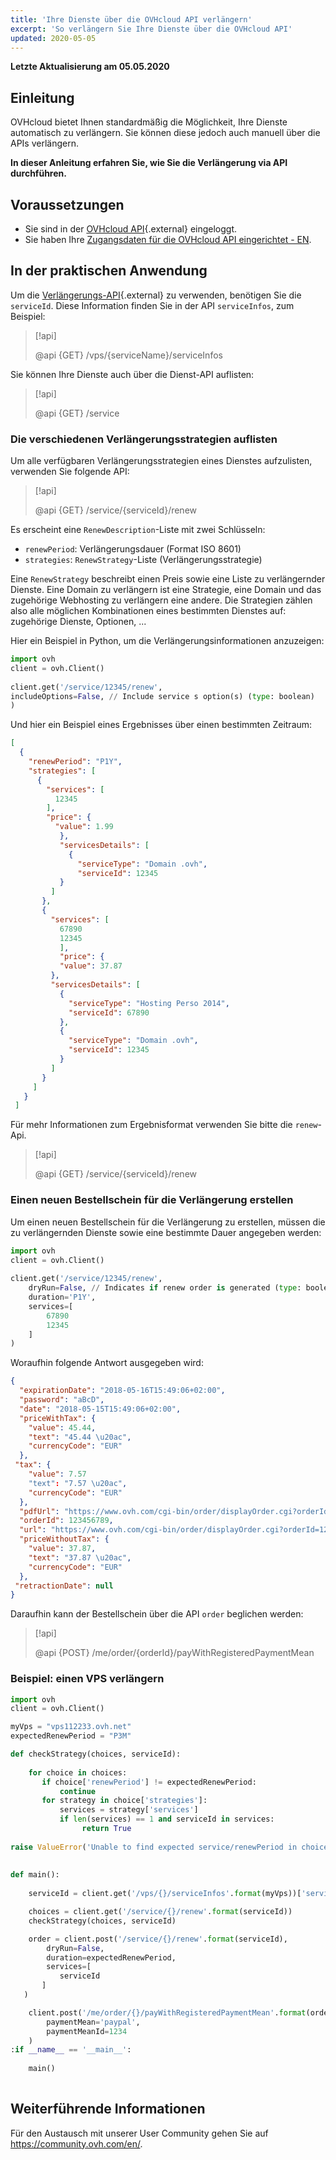 ```yaml
---
title: 'Ihre Dienste über die OVHcloud API verlängern'
excerpt: 'So verlängern Sie Ihre Dienste über die OVHcloud API'
updated: 2020-05-05
---
```


**Letzte Aktualisierung am 05.05.2020**

## Einleitung

OVHcloud bietet Ihnen standardmäßig die Möglichkeit, Ihre Dienste automatisch zu verlängern. Sie können diese jedoch auch manuell über die APIs verlängern.

**In dieser Anleitung erfahren Sie, wie Sie die Verlängerung via API durchführen.**


## Voraussetzungen

- Sie sind in der [OVHcloud API](https://api.ovh.com/){.external} eingeloggt.
- Sie haben Ihre [Zugangsdaten für die OVHcloud API eingerichtet - EN](/pages/manage_and_operate/api/first-steps).

## In der praktischen Anwendung

Um die [Verlängerungs-API](https://api.ovh.com/console/#/service/{serviceId}/renew#GET){.external} zu verwenden, benötigen Sie die `serviceId`. Diese Information finden Sie in der API `serviceInfos`, zum Beispiel:

> [!api]
>
> @api {GET} /vps/{serviceName}/serviceInfos
>

Sie können Ihre Dienste auch über die Dienst-API auflisten:

> [!api]
>
> @api {GET} /service
>


### Die verschiedenen Verlängerungsstrategien auflisten

Um alle verfügbaren Verlängerungsstrategien eines Dienstes aufzulisten, verwenden Sie folgende API:

> [!api]
>
> @api {GET} /service/{serviceId}/renew
>


Es erscheint eine `RenewDescription`-Liste mit zwei Schlüsseln:
     
* `renewPeriod`: Verlängerungsdauer (Format ISO 8601)
* `strategies`: `RenewStrategy`-Liste (Verlängerungsstrategie)

Eine `RenewStrategy` beschreibt einen Preis sowie eine Liste zu verlängernder Dienste. Eine Domain zu verlängern ist eine Strategie, eine Domain und das zugehörige Webhosting zu verlängern eine andere. Die Strategien zählen also alle möglichen Kombinationen eines bestimmten Dienstes auf: zugehörige Dienste, Optionen, ...

Hier ein Beispiel in Python, um die Verlängerungsinformationen anzuzeigen:
     
```python
import ovh
client = ovh.Client()
     
client.get('/service/12345/renew',
includeOptions=False, // Include service s option(s) (type: boolean)
)
```
     
Und hier ein Beispiel eines Ergebnisses über einen bestimmten Zeitraum:
     
```json
[
  {
    "renewPeriod": "P1Y",
    "strategies": [
      {
        "services": [
          12345
        ],
        "price": {
          "value": 1.99
           },
           "servicesDetails": [
             {
               "serviceType": "Domain .ovh",
               "serviceId": 12345
           }
         ]
       },
       {
         "services": [
           67890
           12345
           ],
           "price": {
           "value": 37.87
         },
         "servicesDetails": [
           {
             "serviceType": "Hosting Perso 2014",
             "serviceId": 67890
           },
           {
             "serviceType": "Domain .ovh",
             "serviceId": 12345
           }
         ]
       }
     ]
   }
 ]
```

Für mehr Informationen zum Ergebnisformat verwenden Sie bitte die `renew`-Api.

> [!api]
>
> @api {GET} /service/{serviceId}/renew
>

 
### Einen neuen Bestellschein für die Verlängerung erstellen

Um einen neuen Bestellschein für die Verlängerung zu erstellen, müssen die zu verlängernden Dienste sowie eine bestimmte Dauer angegeben werden:     
     
```python
import ovh
client = ovh.Client()
 
client.get('/service/12345/renew',
    dryRun=False, // Indicates if renew order is generated (type: boolean)
    duration='P1Y',
    services=[
        67890
        12345
    ]
)
```

Woraufhin folgende Antwort ausgegeben wird:
     
```json
{
  "expirationDate": "2018-05-16T15:49:06+02:00",
  "password": "aBcD",
  "date": "2018-05-15T15:49:06+02:00",
  "priceWithTax": {
    "value": 45.44,
    "text": "45.44 \u20ac",
    "currencyCode": "EUR"
  },
 "tax": {
    "value": 7.57
    "text": "7.57 \u20ac",
    "currencyCode": "EUR"
  },
  "pdfUrl": "https://www.ovh.com/cgi-bin/order/displayOrder.cgi?orderId=123456789&orderPassword=aBcD",
  "orderId": 123456789,
  "url": "https://www.ovh.com/cgi-bin/order/displayOrder.cgi?orderId=123456789&orderPassword=aBcD",
  "priceWithoutTax": {
    "value": 37.87,
    "text": "37.87 \u20ac",
    "currencyCode": "EUR"
  },
 "retractionDate": null
}
```

Daraufhin kann der Bestellschein über die API `order` beglichen werden:

     
> [!api]
>
> @api {POST} /me/order/{orderId}/payWithRegisteredPaymentMean
>

### Beispiel: einen VPS verlängern

```python
import ovh
client = ovh.Client()

myVps = "vps112233.ovh.net"
expectedRenewPeriod = "P3M"

def checkStrategy(choices, serviceId):
     
    for choice in choices:
       if choice['renewPeriod'] != expectedRenewPeriod:
           continue
       for strategy in choice['strategies']:
           services = strategy['services']
           if len(services) == 1 and serviceId in services:
                return True
     
raise ValueError('Unable to find expected service/renewPeriod in choices')
     
     
def main():
     
    serviceId = client.get('/vps/{}/serviceInfos'.format(myVps))['serviceId']

    choices = client.get('/service/{}/renew'.format(serviceId))
    checkStrategy(choices, serviceId)

    order = client.post('/service/{}/renew'.format(serviceId),
        dryRun=False,
        duration=expectedRenewPeriod,
        services=[
           serviceId
       ]
   )

    client.post('/me/order/{}/payWithRegisteredPaymentMean'.format(order['orderId']),
        paymentMean='paypal',
        paymentMeanId=1234
    )
:if __name__ == '__main__':
 
    main()
 
```


## Weiterführende Informationen

Für den Austausch mit unserer User Community gehen Sie auf <https://community.ovh.com/en/>.